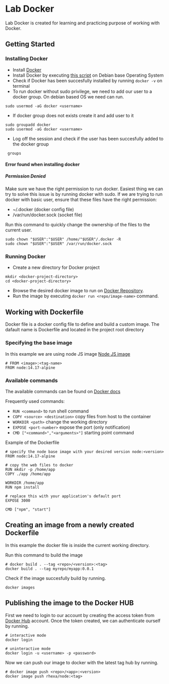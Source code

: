 # Lab Docker

Lab Docker is created for learning and practicing purpose of working with Docker.

## Getting Started

### Installing Docker
  - Install [Docker](https://docs.docker.com/get-docker/)
  - Install Docker by executing [this script](https://github.com/rhexa/dockerExercise21-8-1/blob/main/apt/docker.sh) on Debian base Operating System
  - Check if Docker has been succesfully installed by running `docker -v` on terminal
  - To run docker without sudo privilege, we need to add our user to a docker group. On debian based OS we need can run.
```
sudo usermod -aG docker <username>
```
  - If docker group does not exists create it and add user to it
```
sudo groupadd docker
sudo usermod -aG docker <username>
```
  - Log off the session and check if the user has been succesfully added to the docker group
```
 groups 
```

#### Error found when installing docker
##### Permission Denied
Make sure we have the right permission to run docker.
Easiest thing we can try to solve this issue is by running docker with sudo.
If we are trying to run docker with basic user, ensure that these files have the right permission:
  - ~/.docker (docker config file)
  - /var/run/docker.sock  (socket file)

Run this command to quickly change the ownership of the files to the current user.
```
sudo chown "$USER":"$USER" /home/"$USER"/.docker -R
sudo chown "$USER":"$USER" /var/run/docker.sock
```

### Running Docker
- Create a new directory for Docker project
```
mkdir <docker-project-directory>
cd <docker-project-directory>
```
- Browse the desired docker image to run on [Docker Repository](https://hub.docker.com/). 
- Run the image by executing `docker run <repo/image-name>` command.

## Working with Dockerfile
Docker file is a docker config file to define and build a custom image.
The dafault name is Dockerfile and located in the project root directory

### Specifying the base image
In this example we are using node JS image [Node JS image](https://hub.docker.com/_/node)
```
# FROM <image>:<tag-name>
FROM node:14.17-alpine
```
### Available commands
The available commands can be found on [Docker docs](https://docs.docker.com/engine/reference/builder/)

Frequently used commands:
- `RUN <command>` to run shell command
- `COPY <source> <destination>` copy files from host to the container
- `WORKDIR <path>` change the working directory
- `EXPOSE <port-number>` expose the port (only notification)
- `CMD ["<command>","<arguments>"]` starting point command

Example of the Dockerfile
```
# specify the node base image with your desired version node:<version>
FROM node:14.17-alpine

# copy the web files to docker
RUN mkdir -p /home/app
COPY ./app /home/app

WORKDIR /home/app
RUN npm install

# replace this with your application's default port
EXPOSE 3000

CMD ["npm", "start"]
```

## Creating an image from a newly created Dockerfile
In this example the docker file is inside the current working directory.

Run this command to build the image
```
# docker build . --tag <repo>/<version>:<tag>
docker build . --tag myrepo/myapp:0.0.1
```
Check if the image succesfully build by running.
```
docker images
```

## Publishing the image to the Docker HUB
First we need to login to our account by creating the access token from [Docker Hub](https://hub.docker.com/settings/security) account. Once the token created, we can authenticate ourself by running.
```
# interactive mode
docker login

# uninteractive mode
docker login -u <username> -p <password>
```
<!-- 
Creating a tag for the image
```
docker push rhexa/node
```  -->
Now we can push our image to docker with the latest tag hub by running.
```
# docker image push <repo>/<app>:<version>
docker image push rhexa/node:<tag>
```
